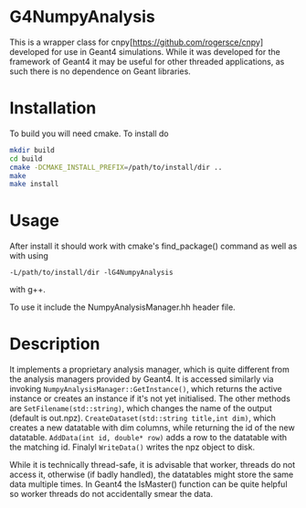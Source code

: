 # G4NumpyAnalysis

This is a wrapper class for cnpy[https://github.com/rogersce/cnpy] developed for use in Geant4 simulations. While it was developed for the framework of Geant4 it may be useful for other threaded applications, as such there is no dependence on Geant libraries.

# Installation

To build you will need cmake. To install do

```bash
mkdir build
cd build
cmake -DCMAKE_INSTALL_PREFIX=/path/to/install/dir ..
make
make install
```

# Usage

After install it should work with cmake's find_package() command as well as with using
```
-L/path/to/install/dir -lG4NumpyAnalysis
```
with g++.

To use it include the NumpyAnalysisManager.hh header file.

# Description

It implements a proprietary analysis manager, which is quite different from the analysis managers provided by Geant4. It is accessed similarly via invoking `NumpyAnalysisManager::GetInstance()`, which returns the active instance or creates an instance if it's not yet initialised. The other methods are `SetFilename(std::string)`, which changes the name of the output (default is out.npz). `CreateDataset(std::string title,int dim)`, which creates a new datatable with dim columns, while returning the id of the new datatable. `AddData(int id, double* row)` adds a row to the datatable with the matching id. Finalyl `WriteData()` writes the npz object to disk.

While it is technically thread-safe, it is advisable that worker, threads do not access it, otherwise (if badly handled), the datatables might store the same data multiple times. In Geant4 the IsMaster() function can be quite helpful so worker threads do not accidentally smear the data.
